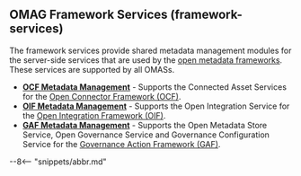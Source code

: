 
<!-- SPDX-License-Identifier: CC-BY-4.0 -->
<!-- Copyright Contributors to the ODPi Egeria project. -->

## OMAG Framework Services (framework-services)

The framework services provide shared metadata management modules for the server-side services that are used by the [open metadata frameworks](/frameworks).  These services are supported by all OMASs.

* **[OCF Metadata Management](/services/ocf-metadata-management)** - Supports the Connected Asset Services for the [Open Connector Framework (OCF)](/frameworks/ocf/overview).
* **[OIF Metadata Management](/services/oif-metadata-management)** - Supports the Open Integration Service for the [Open Integration Framework (OIF)](/frameworks/oif/overview).
* **[GAF Metadata Management](/services/gaf-metadata-management)** - Supports the Open Metadata Store Service, Open Governance Service and Governance Configuration Service for the [Governance Action Framework (GAF)](/frameworks/gaf/overview).

--8<-- "snippets/abbr.md"